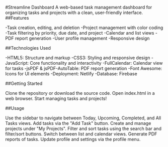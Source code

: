 #Streamline Dashboard
A web-based task management dashboard for organizing tasks and projects with a clean, user-friendly interface.
##Features

-Task creation, editing, and deletion
-Project management with color coding
-Task filtering by priority, due date, and project
-Calendar and list views
-PDF report generation
-User profile management
-Responsive design

##Technologies Used

-HTML5: Structure and markup
-CSS3: Styling and responsive design
-JavaScript: Core functionality and interactivity
-FullCalendar: Calendar view for tasks
-jsPDF & jsPDF-AutoTable: PDF report generation
-Font Awesome: Icons for UI elements
-Deployment: Netlify
-Database: Firebase

##Getting Started

Clone the repository or download the source code.
Open index.html in a web browser.
Start managing tasks and projects!

##Usage

Use the sidebar to navigate between Today, Upcoming, Completed, and All Tasks views.
Add tasks via the "Add Task" button.
Create and manage projects under "My Projects".
Filter and sort tasks using the search bar and filter/sort buttons.
Switch between list and calendar views.
Generate PDF reports of tasks.
Update profile and settings via the profile menu.
 

